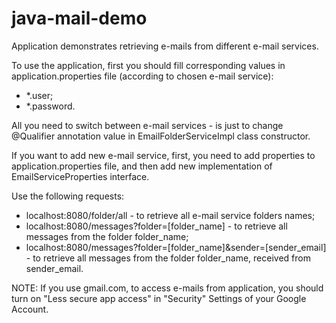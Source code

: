 # java-mail-demo
Application demonstrates retrieving e-mails from different e-mail services.

To use the application, first you should fill corresponding values in application.properties file (according to chosen e-mail service):
- *.user;
- *.password.

All you need to switch between e-mail services - is just to change @Qualifier annotation value in EmailFolderServiceImpl class constructor.

If you want to add new e-mail service, first, you need to add properties to application.properties file, and then add new implementation of EmailServiceProperties interface.

Use the following requests:
- localhost:8080/folder/all - to retrieve all e-mail service folders names;
- localhost:8080/messages?folder=[folder_name] - to retrieve all messages from the folder folder_name;
- localhost:8080/messages?folder=[folder_name]&sender=[sender_email] - to retrieve all messages from the folder folder_name, received from sender_email.

NOTE: If you use gmail.com, to access e-mails from application, you should turn on "Less secure app access" in "Security" Settings of your Google Account.
